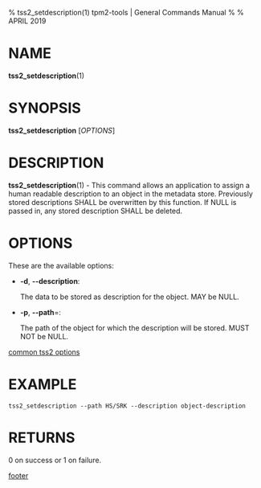 % tss2_setdescription(1) tpm2-tools | General Commands Manual
%
% APRIL 2019

# NAME

**tss2_setdescription**(1)

# SYNOPSIS

**tss2_setdescription** [*OPTIONS*]

# DESCRIPTION

**tss2_setdescription**(1) - This command allows an application to assign a human readable description to an object in the metadata store. Previously stored descriptions SHALL be overwritten by this function. If NULL is passed in, any stored description SHALL be deleted.

# OPTIONS

These are the available options:

  * **-d**, **\--description**:

    The data to be stored as description for the object. MAY be NULL.

  * **-p**, **\--path**=:

    The path of the object for which the description will be stored. MUST NOT be NULL.


[common tss2 options](common/tss2-options.md)

# EXAMPLE
```
tss2_setdescription --path HS/SRK --description object-description
```

# RETURNS

0 on success or 1 on failure.

[footer](common/footer.md)
